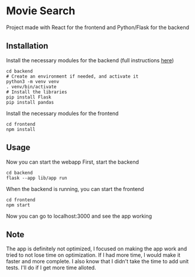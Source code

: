 # Movie Search
Project made with React for the frontend and Python/Flask for the backend

## Installation

Install the necessary modules for the backend (full instructions [here](https://flask.palletsprojects.com/en/2.2.x/installation/))
```
cd backend
# Create an environment if needed, and activate it
python3 -m venv venv
. venv/bin/activate
# Install the libraries
pip install Flask
pip install pandas
```

Install the necessary modules for the frontend
```
cd frontend
npm install
```

## Usage

Now you can start the webapp
First, start the backend
```
cd backend
flask --app lib/app run
```

When the backend is running, you can start the frontend
```
cd frontend
npm start
```

Now you can go to localhost:3000 and see the app working

## Note

The app is definitely not optimized, I focused on making the app work and tried to not lose time on optimization. If I had more time, I would make it faster and more complete.
I also know that I didn't take the time to add unit tests. I'll do if I get more time alloted.